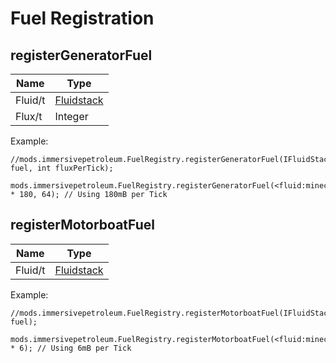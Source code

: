 # Fuel Registration

## registerGeneratorFuel

| Name   | Type                                        |
|--------|---------------------------------------------|
| Fluid/t| [Fluidstack](/Vanilla/Liquids/IFluidStack/) |
| Flux/t | Integer                                     |

Example:
```ZenScript
//mods.immersivepetroleum.FuelRegistry.registerGeneratorFuel(IFluidStack fuel, int fluxPerTick);

mods.immersivepetroleum.FuelRegistry.registerGeneratorFuel(<fluid:minecraft:water> * 180, 64); // Using 180mB per Tick
```

## registerMotorboatFuel

| Name    | Type                                        |
|---------|---------------------------------------------|
| Fluid/t | [Fluidstack](/Vanilla/Liquids/IFluidStack/) |

Example:
```ZenScript
//mods.immersivepetroleum.FuelRegistry.registerMotorboatFuel(IFluidStack fuel);

mods.immersivepetroleum.FuelRegistry.registerMotorboatFuel(<fluid:minecraft:water> * 6); // Using 6mB per Tick
```
